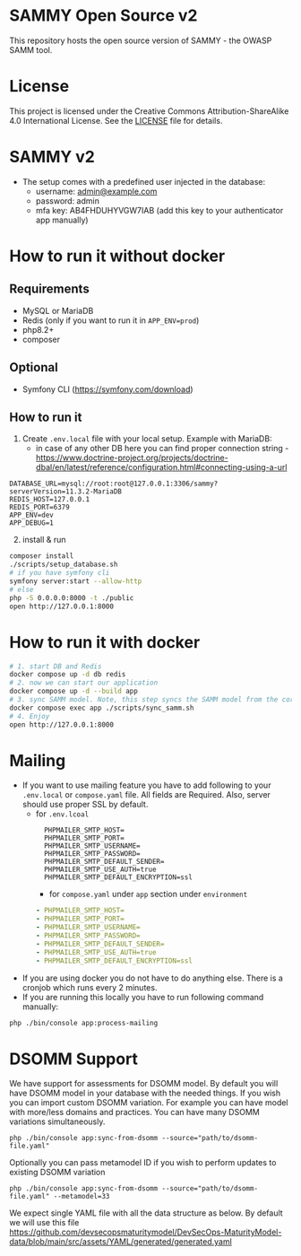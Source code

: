 # SAMMY Open Source v2

This repository hosts the open source version of SAMMY - the OWASP SAMM tool.

# License

This project is licensed under the Creative Commons Attribution-ShareAlike 4.0 International License. See the [LICENSE](LICENSE) file for details.

# SAMMY v2

* The setup comes with a predefined user injected in the database:
    - username: admin@example.com
    - password: admin
    - mfa key: AB4FHDUHYVGW7IAB (add this key to your authenticator app manually)

# How to run it without docker

## Requirements

* MySQL or MariaDB
* Redis (only if you want to run it in `APP_ENV=prod`)
* php8.2+
* composer

## Optional

* Symfony CLI (https://symfony.com/download)

## How to run it

1. Create `.env.local` file with your local setup. Example with MariaDB:
    - in case of any other DB here you can find proper connection
      string - https://www.doctrine-project.org/projects/doctrine-dbal/en/latest/reference/configuration.html#connecting-using-a-url

```dotenv
DATABASE_URL=mysql://root:root@127.0.0.1:3306/sammy?serverVersion=11.3.2-MariaDB
REDIS_HOST=127.0.0.1
REDIS_PORT=6379
APP_ENV=dev
APP_DEBUG=1
```

2. install & run

```bash
composer install
./scripts/setup_database.sh
# if you have symfony cli
symfony server:start --allow-http
# else
php -S 0.0.0.0:8000 -t ./public
open http://127.0.0.1:8000
```

# How to run it with docker

```bash
# 1. start DB and Redis
docker compose up -d db redis
# 2. now we can start our application
docker compose up -d --build app
# 3. sync SAMM model. Note, this step syncs the SAMM model from the core GitHub repo. You only have to run this the very first time and upon every SAMM model update.
docker compose exec app ./scripts/sync_samm.sh
# 4. Enjoy
open http://127.0.0.1:8000
```

# Mailing

* If you want to use mailing feature you have to add following to your `.env.local` or `compose.yaml` file. All fields are Required. Also, server
  should use proper SSL by default.
    - for `.env.lcoal`
      ```dotenv
        PHPMAILER_SMTP_HOST=
        PHPMAILER_SMTP_PORT=
        PHPMAILER_SMTP_USERNAME=
        PHPMAILER_SMTP_PASSWORD=
        PHPMAILER_SMTP_DEFAULT_SENDER=
        PHPMAILER_SMTP_USE_AUTH=true
        PHPMAILER_SMTP_DEFAULT_ENCRYPTION=ssl
      ```
        - for `compose.yaml` under `app` section under `environment`
      ```yaml
      - PHPMAILER_SMTP_HOST=
      - PHPMAILER_SMTP_PORT=
      - PHPMAILER_SMTP_USERNAME=
      - PHPMAILER_SMTP_PASSWORD=
      - PHPMAILER_SMTP_DEFAULT_SENDER=
      - PHPMAILER_SMTP_USE_AUTH=true
      - PHPMAILER_SMTP_DEFAULT_ENCRYPTION=ssl
      ```
* If you are using docker you do not have to do anything else. There is a cronjob which runs every 2 minutes.
* If you are running this locally you have to run following command manually:

```bash
php ./bin/console app:process-mailing
```

# DSOMM Support
We have support for assessments for DSOMM model. By default you will have DSOMM model in your database with the needed things. If you wish you can import custom DSOMM variation. For example you can have model with more/less domains and practices. You can have many DSOMM variations simultaneously. 
````
php ./bin/console app:sync-from-dsomm --source="path/to/dsomm-file.yaml"
````
Optionally you can pass metamodel ID if you wish to perform updates to existing DSOMM variation
````
php ./bin/console app:sync-from-dsomm --source="path/to/dsomm-file.yaml" --metamodel=33
````

We expect single YAML file with all the data structure as below. By default we will use this file
https://github.com/devsecopsmaturitymodel/DevSecOps-MaturityModel-data/blob/main/src/assets/YAML/generated/generated.yaml